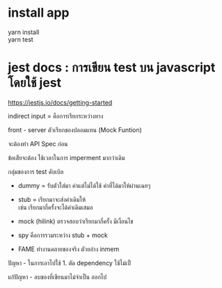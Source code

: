 # install app
yarn install  
yarn test

# jest docs : การเขียน test บน javascript โดยใช้ jest
https://jestjs.io/docs/getting-started

indirect input = คือการเรียกระหว่างทาง

front - server ตัวเรียกของปลอมแทน (Mock Funtion)


จะต้องทำ API Spec ก่อน

ข้อเสียจะต้อง ใช้เวลาในการ imperment มากว่าเดิม


กลุ่มของการ test ดับเบิล
- dummy = รับตัวใส่มา ค่าแต่ไม่ได้ใช้ ค่าที่ได้มาให้ผ่านเฉยๆ

- stub = เรียกมาจะส่งค่าเดิมให้       
    เช่น เรียกมากี่ครั้งจะได้ค่าเดิมเสมอ

- mock (hilink)
    ตรวจสอบว่าเรียกมากี่ครั้ง มีเงื่อนไข

- spy
    คือการรวมระหว่าง 
        stub + mock

- FAME
    ทำงานคลายของจริง
    ตัวยอ่าง inmem

ปัญหา
    - ในการเอาไปใช้
        1. ตัด dependency ใช้ไม่เป็


แก้ปัญหา 
    - ลบของที่เขียนมาไม่จำเป็น ออกไป
    